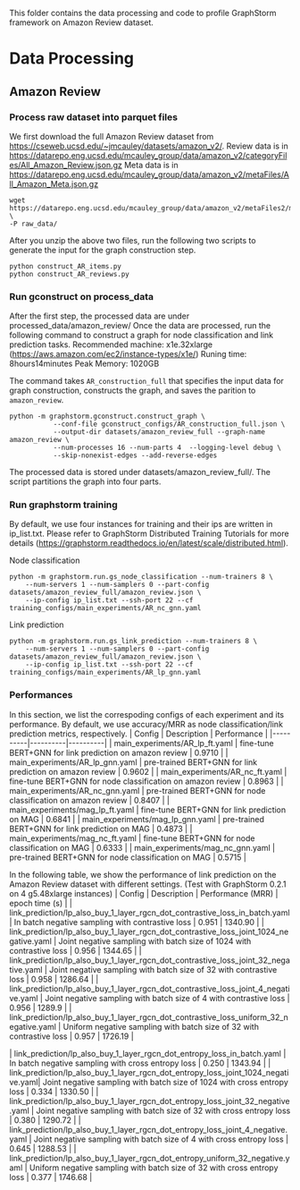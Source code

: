This folder contains the data processing and code to profile GraphStorm framework on Amazon Review dataset.

# Data Processing
## Amazon Review
### Process raw dataset into parquet files
We first download the full Amazon Review dataset from https://cseweb.ucsd.edu/~jmcauley/datasets/amazon_v2/.
Review data is in https://datarepo.eng.ucsd.edu/mcauley_group/data/amazon_v2/categoryFiles/All_Amazon_Review.json.gz
Meta data is in https://datarepo.eng.ucsd.edu/mcauley_group/data/amazon_v2/metaFiles/All_Amazon_Meta.json.gz
```
wget https://datarepo.eng.ucsd.edu/mcauley_group/data/amazon_v2/metaFiles2/meta_Video_Games.json.gz \
-P raw_data/
```

After you unzip the above two files, run the following two scripts to generate the input for the graph construction step.

```
python construct_AR_items.py
python construct_AR_reviews.py
```

### Run gconstruct on process_data
After the first step, the processed data are under processed_data/amazon_review/
Once the data are processed, run the following command to construct a graph
for node classification and link prediction tasks.
Recommended machine: x1e.32xlarge (https://aws.amazon.com/ec2/instance-types/x1e/)
Runing time: 8hours14minutes Peak Memory: 1020GB

The command takes `AR_construction_full` that specifies the input data for graph
construction, constructs the graph, and saves the parition to `amazon_review`.

```
python -m graphstorm.gconstruct.construct_graph \
           --conf-file gconstruct_configs/AR_construction_full.json \
           --output-dir datasets/amazon_review_full --graph-name amazon_review \
           --num-processes 16 --num-parts 4  --logging-level debug \
           --skip-nonexist-edges --add-reverse-edges
```
The processed data is stored under datasets/amazon_review_full/.
The script partitions the graph into four parts.

### Run graphstorm training
By default, we use four instances for training and their ips are written in ip_list.txt.
Please refer to GraphStorm Distributed Training Tutorials for more details
(https://graphstorm.readthedocs.io/en/latest/scale/distributed.html).

Node classification
```
python -m graphstorm.run.gs_node_classification --num-trainers 8 \
    --num-servers 1 --num-samplers 0 --part-config datasets/amazon_review_full/amazon_review.json \
    --ip-config ip_list.txt --ssh-port 22 --cf training_configs/main_experiments/AR_nc_gnn.yaml
```

Link prediction
```
python -m graphstorm.run.gs_link_prediction --num-trainers 8 \
    --num-servers 1 --num-samplers 0 --part-config datasets/amazon_review_full/amazon_review.json \
    --ip-config ip_list.txt --ssh-port 22 --cf training_configs/main_experiments/AR_lp_gnn.yaml
```

### Performances
In this section, we list the correspoding configs of each experiment and its performance.
By default, we use accuracy/MRR as node classification/link prediction metrics, respectively.
| Config | Description | Performance |
|----------|----------|----------|
| main_experiments/AR_lp_ft.yaml    |   fine-tune BERT+GNN for link prediction on amazon review      |  0.9710        |
| main_experiments/AR_lp_gnn.yaml    |  pre-trained BERT+GNN for link prediction on amazon review       |   0.9602       |
| main_experiments/AR_nc_ft.yaml     |  fine-tune BERT+GNN for node classification on amazon review       |  0.8963        |
| main_experiments/AR_nc_gnn.yaml     |  pre-trained BERT+GNN for node classification on amazon review        |  0.8407        |
| main_experiments/mag_lp_ft.yaml    |  fine-tune BERT+GNN for link prediction on MAG        |   0.6841       |
| main_experiments/mag_lp_gnn.yaml    |  pre-trained BERT+GNN for link prediction on MAG         |  0.4873        |
| main_experiments/mag_nc_ft.yaml    |  fine-tune BERT+GNN for node classification on MAG        |  0.6333        |
| main_experiments/mag_nc_gnn.yaml    |  pre-trained BERT+GNN for node classification on MAG        |  0.5715        |

In the following table, we show the performance of link prediction on the Amazon Review dataset with different settings. (Test with GraphStorm 0.2.1 on 4 g5.48xlarge instances)
| Config | Description | Performance (MRR) | epoch time (s) |
| link_prediction/lp_also_buy_1_layer_rgcn_dot_contrastive_loss_in_batch.yaml | In batch negative sampling with contrastive loss | 0.951 | 1340.90 |
| link_prediction/lp_also_buy_1_layer_rgcn_dot_contrastive_loss_joint_1024_negative.yaml | Joint negative sampling with batch size of 1024 with contrastive loss | 0.956 | 1344.65 |
| link_prediction/lp_also_buy_1_layer_rgcn_dot_contrastive_loss_joint_32_negative.yaml | Joint negative sampling with batch size of 32 with contrastive loss | 0.958 | 1286.64 |
| link_prediction/lp_also_buy_1_layer_rgcn_dot_contrastive_loss_joint_4_negative.yaml | Joint negative sampling with batch size of 4 with contrastive loss | 0.956 | 1289.9 |
| link_prediction/lp_also_buy_1_layer_rgcn_dot_contrastive_loss_uniform_32_negative.yaml | Uniform negative sampling with batch size of 32 with contrastive loss | 0.957 | 1726.19 |

| link_prediction/lp_also_buy_1_layer_rgcn_dot_entropy_loss_in_batch.yaml | In batch negative sampling with cross entropy loss | 0.250 | 1343.94 |
| link_prediction/lp_also_buy_1_layer_rgcn_dot_entropy_loss_joint_1024_negative.yaml| Joint negative sampling with batch size of 1024 with cross entropy loss | 0.334 | 1330.50 |
| link_prediction/lp_also_buy_1_layer_rgcn_dot_entropy_loss_joint_32_negative.yaml | Joint negative sampling with batch size of 32 with cross entropy loss | 0.380 | 1290.72 |
| link_prediction/lp_also_buy_1_layer_rgcn_dot_entropy_loss_joint_4_negative.yaml | Joint negative sampling with batch size of 4 with cross entropy loss | 0.645 | 1288.53 |
| link_prediction/lp_also_buy_1_layer_rgcn_dot_entropy_uniform_32_negative.yaml | Uniform negative sampling with batch size of 32 with cross entropy loss | 0.377 | 1746.68 |
